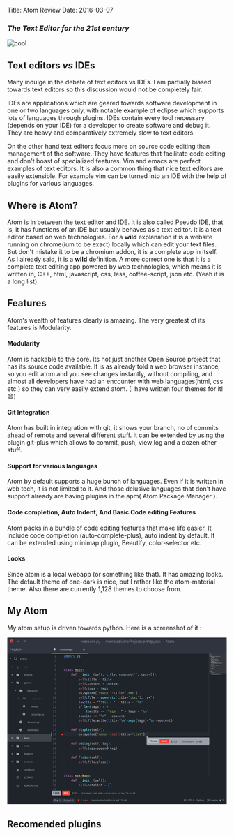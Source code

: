 Title: Atom Review
Date: 2016-03-07

### _The Text Editor for the 21st century_

![cool](http://i.imgur.com/ZiPFwuk.png)

## Text editors _vs_ IDEs

Many indulge in the debate of text editors vs IDEs. I am partially biased towards text editors so this discussion would not be completely fair.

IDEs are applications which are geared towards software development in one or two languages only, with notable example of eclipse which supports lots of languages through plugins. IDEs contain every tool necessary (depends on your IDE) for a developer to create software and debug it. They are heavy and comparatively extremely slow to text editors.

On the other hand text editors focus more on source code editing than management of the software. They have features that facilitate code editing and don't boast of specialized features. Vim and emacs are perfect examples of text editors. It is also a common thing that nice text editors are easily extensible. For example vim can be turned into an IDE with the help of plugins for various languages.

## Where is Atom?

Atom is in between the text editor and IDE. It is also called Pseudo IDE, that is, it has functions of an IDE but usually behaves as a text editor. It is a text editor based on web technologies. For a __wild__ explanation it is a website running on chrome(ium to be exact) locally which can edit your text files. But don't mistake it to be a chromium addon, it is a complete app in itself. As I already said, it is a __wild__ definition. A more correct one is that it is a complete text editing app powered by web technologies, which means it is written in, C++, html, javascript, css, less, coffee-script, json etc. (Yeah it is a long list).

## Features

Atom's wealth of features clearly is amazing. The very greatest of its features is Modularity.

#### Modularity

Atom is hackable to the core. Its not just another Open Source project that has its source code available. It is as already told a web browser instance, so you edit atom and you see changes instantly, without compiling, and almost all developers have had an encounter with web languages(html, css etc.) so they can very easily extend atom. (I have written four themes for it! :smile:)

#### Git Integration

Atom has built in integration with git, it shows your branch, no of commits ahead of remote and several different stuff. It can be extended by using the plugin git-plus which allows to commit, push, view log and a dozen other stuff.

#### Support for various languages

Atom by default supports a huge bunch of languages. Even if it is written in web tech, it is not limited to it. And those delusive languages that don't have support already are having plugins in the apm( Atom Package Manager ).

#### Code completion, Auto Indent, And Basic Code editing Features

Atom packs in a bundle of code editing features that make life easier. It include code completion (auto-complete-plus), auto indent by default. It can be extended using minimap plugin, Beautify, color-selector etc.

#### Looks

Since atom is a local webapp (or something like that). It has amazing looks. The default theme of one-dark is nice, but I rather like the atom-material theme. Also there are currently 1,128 themes to choose from.

## My Atom

My atom setup is driven towards python. Here is a screenshot of it :

![My atom screenshot](images/atom.png)

## Recomended plugins

